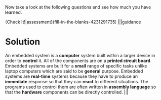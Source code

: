 Now take a look at the following questions and see how much you have learned.

{Check It!|assessment}(fill-in-the-blanks-4231291735)
|||guidance
# Solution
An embedded system is a **computer** system built within a larger device in order to **control** it. 
All of the components are on a **printed circuit board**. 
Embedded systems are built for a **small** range of specific tasks unlike laptop computers which are said to be **general** purpose. 
Embedded systems are **real-time** systems because they have to produce an **immediate** response so that they can **react** to different situations.
The programs used to control them are often written in **assembly language** so that the **hardware** components can be directly controlled.
|||